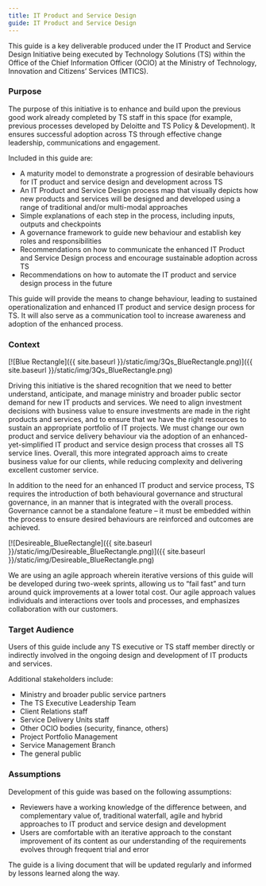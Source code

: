 ```yaml
---
title: IT Product and Service Design
guide: IT Product and Service Design
---
```


This guide is a key deliverable produced under the IT Product and Service Design Initiative being executed by Technology Solutions (TS) within the Office of the Chief Information Officer (OCIO) at the Ministry of Technology, Innovation and Citizens’ Services (MTICS).

### Purpose

The purpose of this initiative is to enhance and build upon the previous good work already completed by TS staff in this space (for example, previous processes developed by Deloitte and TS Policy & Development). It ensures successful adoption across TS through effective change leadership, communications and engagement.

Included in this guide are:

- A maturity model to demonstrate a progression of desirable behaviours for IT product and service design and development across TS
- An IT Product and Service Design process map that visually depicts how new products and services will be designed and developed using a range of traditional and/or multi-modal approaches
- Simple explanations of each step in the process, including inputs, outputs and checkpoints
- A governance framework to guide new behaviour and establish key roles and responsibilities
- Recommendations on how to communicate the enhanced IT Product and Service Design process and encourage sustainable adoption across TS
- Recommendations on how to automate the IT product and service design process in the future

This guide will provide the means to change behaviour, leading to sustained operationalization and enhanced IT product and service design process for TS. It will also serve as a communication tool to increase awareness and adoption of the enhanced process.

### Context

[![Blue Rectangle]({{ site.baseurl }}/static/img/3Qs_BlueRectangle.png)]({{ site.baseurl }}/static/img/3Qs_BlueRectangle.png)

Driving this initiative is the shared recognition that we need to better understand, anticipate, and manage ministry and broader public sector demand for new IT products and services. We need to align investment decisions with business value to ensure investments are made in the right products and services, and to ensure that we have the right resources to sustain an appropriate portfolio of IT projects. We must change our own product and service delivery behaviour via the adoption of an enhanced-yet-simplified IT product and service design process that crosses all TS service lines. Overall, this more integrated approach aims to create business value for our clients, while reducing complexity and delivering excellent customer service.

In addition to the need for an enhanced IT product and service process, TS requires the introduction of both behavioural governance and structural governance, in an manner that is integrated with the overall process. Governance cannot be a standalone feature – it must be embedded within the process to ensure desired behaviours are reinforced and outcomes are achieved.

[![Desireable_BlueRectangle]({{ site.baseurl }}/static/img/Desireable_BlueRectangle.png)]({{ site.baseurl }}/static/img/Desireable_BlueRectangle.png)

We are using an agile approach wherein iterative versions of this guide will be developed during two-week sprints, allowing us to “fail fast” and turn around quick improvements at a lower total cost. Our agile approach values individuals and interactions over tools and processes, and emphasizes collaboration with our customers.

### Target Audience

Users of this guide include any TS executive or TS staff member directly or indirectly involved in the ongoing design and development of IT products and services.

Additional stakeholders include:

- Ministry and broader public service partners
- The TS Executive Leadership Team
- Client Relations staff
- Service Delivery Units staff
- Other OCIO bodies (security, finance, others)
- Project Portfolio Management
- Service Management Branch
- The general public

### Assumptions

Development of this guide was based on the following assumptions:

- Reviewers have a working knowledge of the difference between, and complementary value of, traditional waterfall, agile and hybrid approaches to IT product and service design and development
- Users are comfortable with an iterative approach to the constant improvement of its content as our understanding of the requirements evolves through frequent trial and error

The guide is a living document that will be updated regularly and informed by lessons learned along the way.

